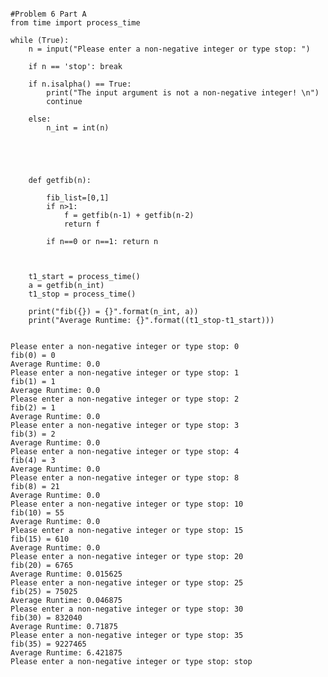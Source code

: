 

```

```


```
#Problem 6 Part A
from time import process_time

while (True):
    n = input("Please enter a non-negative integer or type stop: ")

    if n == 'stop': break
    
    if n.isalpha() == True:
        print("The input argument is not a non-negative integer! \n")
        continue

    else:
        n_int = int(n)
    
    
                


    def getfib(n):
   
        fib_list=[0,1]
        if n>1:
            f = getfib(n-1) + getfib(n-2)
            return f
    
        if n==0 or n==1: return n


   
    t1_start = process_time()
    a = getfib(n_int)
    t1_stop = process_time()
    
    print("fib({}) = {}".format(n_int, a))
    print("Average Runtime: {}".format((t1_stop-t1_start)))
    

```

    Please enter a non-negative integer or type stop: 0
    fib(0) = 0
    Average Runtime: 0.0
    Please enter a non-negative integer or type stop: 1
    fib(1) = 1
    Average Runtime: 0.0
    Please enter a non-negative integer or type stop: 2
    fib(2) = 1
    Average Runtime: 0.0
    Please enter a non-negative integer or type stop: 3
    fib(3) = 2
    Average Runtime: 0.0
    Please enter a non-negative integer or type stop: 4
    fib(4) = 3
    Average Runtime: 0.0
    Please enter a non-negative integer or type stop: 8
    fib(8) = 21
    Average Runtime: 0.0
    Please enter a non-negative integer or type stop: 10
    fib(10) = 55
    Average Runtime: 0.0
    Please enter a non-negative integer or type stop: 15
    fib(15) = 610
    Average Runtime: 0.0
    Please enter a non-negative integer or type stop: 20
    fib(20) = 6765
    Average Runtime: 0.015625
    Please enter a non-negative integer or type stop: 25
    fib(25) = 75025
    Average Runtime: 0.046875
    Please enter a non-negative integer or type stop: 30
    fib(30) = 832040
    Average Runtime: 0.71875
    Please enter a non-negative integer or type stop: 35
    fib(35) = 9227465
    Average Runtime: 6.421875
    Please enter a non-negative integer or type stop: stop
    


```

```

